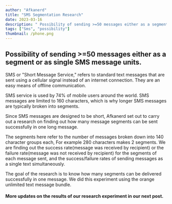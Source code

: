 ```yaml
---
author: "Afkanerd"
title: "SMS Segmentation Research"
date: 2023-03-16
description: " Possibility of sending >=50 messages either as a segment or as single SMS message units."
tags: ["Sms", "possibility"]
thumbnail: /phone.png
---
```


  ## Possibility of sending >=50 messages either as a segment or as single SMS message units. 

SMS or "Short Message Service," refers to standard text messages that are sent using a cellular signal instead of an internet connection. They are an easy means of offline communication. 

SMS service is used by 74% of mobile users around the world.
SMS messages are limited to 160 characters, which is why longer SMS messages are typically broken into segments. 

Since SMS messages are  designed to be short, Afkanerd set out to carry out a research on finding out how many message segments can be sent successfully in one long message. 

The segments here refer to the number of messages broken down into 140 character groups each,
For example 280 characters makes 2 segments. We are finding out the success rate(message was received by recipient) or the failure rate(message was not received by recipient) for the segments of each message sent, and the success/failure rates of sending messages as a single text simultaneously.
  <!---->
The goal of the research is to know how many segments can be delivered successfully in one message.  We did this experiment using the orange unlimited text message  bundle.

#### More updates on the results of our research experiment in our next post. 


